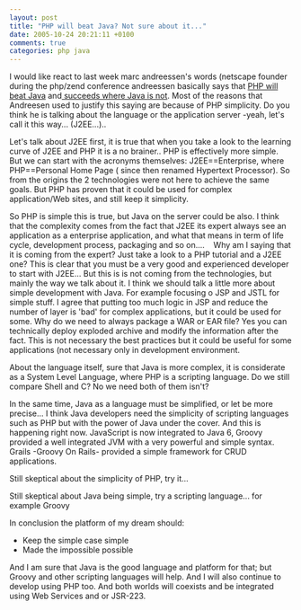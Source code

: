 ```yaml
---
layout: post
title: "PHP will beat Java? Not sure about it..."
date: 2005-10-24 20:21:11 +0100
comments: true
categories: php java
---
```

I would like react to last week marc andreessen's words (netscape founder during
  the php/zend conference andreessen basically says that
  [PHP will beat Java](http://management.silicon.com/itpro/0,39024675,39153501,00.htm) and[ succeeds where Java is not](http://news.com.com/Andreessen+PHP+succeeding+where+Java+isnt/2100-1012_3-5903187.html). Most of the reasons that
  Andreesen used to justify this saying are because of PHP simplicity. Do you
  think he is talking about the language or the application server -yeah, let's
  call it this way... (J2EE...)..

Let's talk about J2EE first, it is true that when you take a look to the
  learning curve of J2EE and PHP it is a no brainer.. PHP is effectively more simple.
  But we can start with the acronyms themselves: J2EE==Enterprise, where
  PHP==Personal Home Page ( since then renamed Hypertext Processor). So from the
  origins the 2 technologies were not here to achieve the same goals. But PHP has
  proven that it could be used for complex application/Web sites, and still keep
  it simplicity.

So PHP is simple this is true, but Java on the server could be also. I think
  that the complexity comes from the fact that J2EE its expert always see an
  application as a enterprise application, and what that means in term of life
  cycle, development process, packaging and so on....&nbsp;&nbsp;&nbsp; Why am I
  saying that it is coming from the expert? Just take a look to a PHP tutorial
  and a J2EE one? This is clear that you must be a very good and experienced
  developer to start with J2EE... But this is is not coming from the technologies,
  but mainly the way we talk about it. I think we should talk a little more about
  simple development with Java. For example focusing o JSP and JSTL for simple
  stuff. I agree that putting too much logic in JSP and reduce the number of
  layer is 'bad' for complex applications, but it could be used for some. Why do
  we need to always package a WAR or EAR file? Yes you can technically deploy exploded
  archive and modify the information after the fact. This is not necessary the
  best practices but it could be useful for some applications (not necessary only
    in development environment.

About the language itself, sure that Java is more complex, it is considerate as
    a System Level Language, where PHP is a scripting language. Do we still compare
    Shell and C? No we need both of them isn't?

In the same time, Java as a language must be simplified, or let be more precise...
    I think Java developers need the simplicity of scripting languages such as PHP
    but with the power of Java under the cover. And this is happening right now. JavaScript
    is now integrated to Java 6, Groovy provided a well integrated JVM with a very powerful
    and simple syntax. Grails -Groovy On Rails- provided a simple framework for
    CRUD applications.

Still skeptical about the simplicity of PHP, try it...

Still skeptical about Java being simple, try a scripting language... for example Groovy

In conclusion the platform of my dream should:

* Keep the simple case simple
* Made the impossible possible


And I am sure that Java is the good language and platform for that; but
Groovy and other scripting languages will help. And I will also
    continue to develop using PHP too. And both worlds will coexists and be
    integrated using Web Services and or JSR-223.
    
